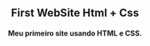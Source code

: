 <h2 align="center"> First WebSite Html + Css </h2>
<h4 align="center">Meu primeiro site usando HTML e CSS.</h4>
